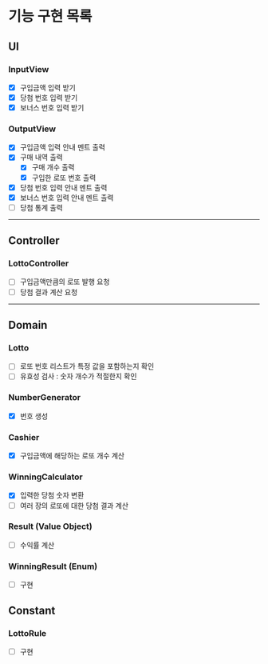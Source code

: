 # 기능 구현 목록

## UI

### InputView

- [x] 구입금액 입력 받기
- [x] 당첨 번호 입력 받기
- [x] 보너스 번호 입력 받기

### OutputView

- [x] 구입금액 입력 안내 멘트 출력
- [x] 구매 내역 출력
    - [x] 구매 개수 출력
    - [x] 구입한 로또 번호 출력
- [x] 당첨 번호 입력 안내 멘트 출력
- [x] 보너스 번호 입력 안내 멘트 출력
- [ ] 당첨 통계 출력

---

## Controller

### LottoController

- [ ] 구입금액만큼의 로또 발행 요청
- [ ] 당첨 결과 계산 요청

---

## Domain

### Lotto

- [ ] 로또 번호 리스트가 특정 값을 포함하는지 확인
- [ ] 유효성 검사 : 숫자 개수가 적절한지 확인

### NumberGenerator

- [x] 번호 생성

### Cashier

- [x] 구입금액에 해당하는 로또 개수 계산

### WinningCalculator

- [x] 입력한 당첨 숫자 변환
- [ ] 여러 장의 로또에 대한 당첨 결과 계산

### Result (Value Object)

- [ ] 수익률 계산

### WinningResult (Enum)

- [ ] 구현

## Constant

### LottoRule

- [ ] 구현